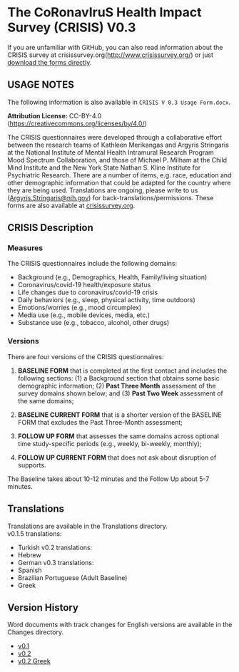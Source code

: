 # The **C**o**R**onav**I**ru**S** Health **I**mpact **S**urvey (CRISIS) V0.3

If you are unfamiliar with GitHub, you can also read information about the CRISIS survey at crisissurvey.org(http://www.crisissurvey.org/) or just [download the forms directly](http://www.crisissurvey.org/wp-content/uploads/2020/04/CRISIS-V0.3.zip).

## USAGE NOTES
The following information is also available in `CRISIS V 0.3 Usage Form.docx`.

**Attribution License:** CC-BY-4.0
([<span class="underline">https://creativecommons.org/licenses/by/4.0/</span>](https://creativecommons.org/licenses/by/4.0/))

The CRISIS questionnaires were developed through a collaborative effort between the research teams of Kathleen Merikangas and Argyris Stringaris at the National Institute of Mental Health Intramural Research Program Mood Spectrum Collaboration, and those of Michael P. Milham at the Child Mind Institute and the New York State Nathan S. Kline Institute for Psychiatric Research. There are a number of items, e.g. race, education and other demographic information that could be adapted for the country where they are being used. Translations are ongoing, please write to us (Argyris.Stringaris@nih.gov) for back-translations/permissions. These forms are also available at [crisissurvey.org](http://www.crisissurvey.org/).

## CRISIS Description  
### Measures
The CRISIS questionnaires include the following domains:
  - Background (e.g., Demographics, Health, Family/living situation)  
  - Coronavirus/covid-19 health/exposure status  
  - Life changes due to coronavirus/covid-19 crisis   
  - Daily behaviors (e.g., sleep, physical activity, time outdoors)  
  - Emotions/worries (e.g., mood circumplex)  
  - Media use (e.g., mobile devices, media, etc.)  
  - Substance use (e.g., tobacco, alcohol, other drugs)  

### Versions
There are four versions of the CRISIS questionnaires:

  1. **BASELINE FORM** that is completed at the first contact and includes the following sections: (1) a Background section that obtains some basic demographic information; (2) **Past Three Month** assessment of the survey domains shown below; and (3) **Past Two Week** assessment of the same domains;

  2. **BASELINE CURRENT FORM** that is a shorter version of the BASELINE FORM that excludes the Past Three-Month assessment;

  3. **FOLLOW UP FORM** that assesses the same domains across optional time study-specific periods (e.g., weekly, bi-weekly, monthly); 

  4. **FOLLOW UP CURRENT FORM** that does not ask about disruption of supports.  

  The Baseline takes about 10-12 minutes and the Follow Up about 5-7 minutes.


## Translations
Translations are available in the Translations directory.  
v0.1.5 translations:
  - Turkish
v0.2 translations:  
  - Hebrew
  - German
v0.3 translations:
  - Spanish
  - Brazilian Portuguese (Adult Baseline)
  - Greek


## Version History
Word documents with track changes for English versions are available in the Changes directory.  
  - [v0.1](https://github.com/nimh-mbdu/CRISIS/tree/d94bae3eba7b225f89fb310eae881d1d73ee9126)
  - [v0.2](https://github.com/nimh-mbdu/CRISIS/tree/e59fd2603f0b10158fbd5d38d4e6e183ecdc0f23)
  - [v0.2 Greek](https://github.com/nimh-mbdu/CRISIS/tree/d0ee92f6cc23530b4aca2a823bdb74f98a040e1f/Translations/Greek)
